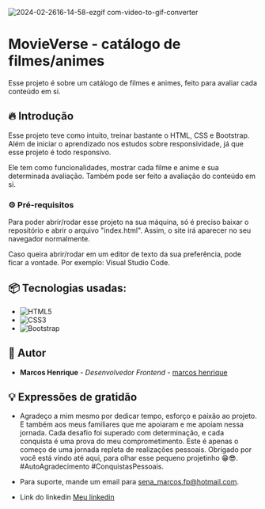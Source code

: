 ![2024-02-2616-14-58-ezgif com-video-to-gif-converter](https://github.com/marcoshgss/MovieVerse/assets/99811575/a0fd31b1-73fe-4e23-a638-c98422be123d)


# MovieVerse - catálogo de filmes/animes 

Esse projeto é sobre um catálogo de filmes e animes, feito para avaliar cada conteúdo em si.

## 🔥 Introdução

Esse projeto teve como intuito, treinar bastante o HTML, CSS e Bootstrap. Além de iniciar o aprendizado nos estudos sobre responsividade, já que esse projeto é todo responsivo.

Ele tem como funcionalidades, mostrar cada filme e anime e sua determinada avaliação. Também pode ser feito a avaliação 
do conteúdo em si.

### ⚙️ Pré-requisitos

Para poder abrir/rodar esse projeto na sua máquina, só é preciso baixar o repositório e abrir o arquivo "index.html". Assim, o site irá aparecer no seu navegador normalmente.

Caso queira abrir/rodar em um editor de texto da sua preferência, pode ficar a vontade. Por exemplo: Visual Studio Code.

## 📦 Tecnologias usadas:

* ![HTML5](https://img.shields.io/badge/html5-%23E34F26.svg?style=for-the-badge&logo=html5&logoColor=white)
* ![CSS3](https://img.shields.io/badge/css3-%231572B6.svg?style=for-the-badge&logo=css3&logoColor=white)
* ![Bootstrap](https://img.shields.io/badge/bootstrap-%238511FA.svg?style=for-the-badge&logo=bootstrap&logoColor=white)
  
## 👷 Autor

* **Marcos Henrique** - *Desenvolvedor Frontend* - [marcos henrique](https://github.com/marcoshgss)

## 💡 Expressões de gratidão

* Agradeço a mim mesmo por dedicar tempo, esforço e paixão ao projeto. E também aos meus familiares que me apoiaram e me apoiam nessa jornada. Cada desafio foi superado com determinação, e cada conquista é uma prova do meu comprometimento. Este é apenas o começo de uma jornada repleta de realizações pessoais. Obrigado por você está vindo até aqui, para olhar esse pequeno projetinho 😁😎. #AutoAgradecimento #ConquistasPessoais.
  
* Para suporte, mande um email para sena_marcos.fp@hotmail.com.
  
* Link do linkedin [Meu linkedin](https://www.linkedin.com/in/marcos-henrique-gomess/)
